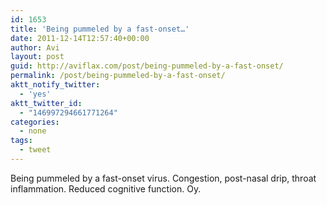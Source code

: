 ```yaml
---
id: 1653
title: 'Being pummeled by a fast-onset…'
date: 2011-12-14T12:57:40+00:00
author: Avi
layout: post
guid: http://aviflax.com/post/being-pummeled-by-a-fast-onset/
permalink: /post/being-pummeled-by-a-fast-onset/
aktt_notify_twitter:
  - 'yes'
aktt_twitter_id:
  - "146997294661771264"
categories:
  - none
tags:
  - tweet
---
```

Being pummeled by a fast-onset virus. Congestion, post-nasal drip, throat inflammation. Reduced cognitive function. Oy.